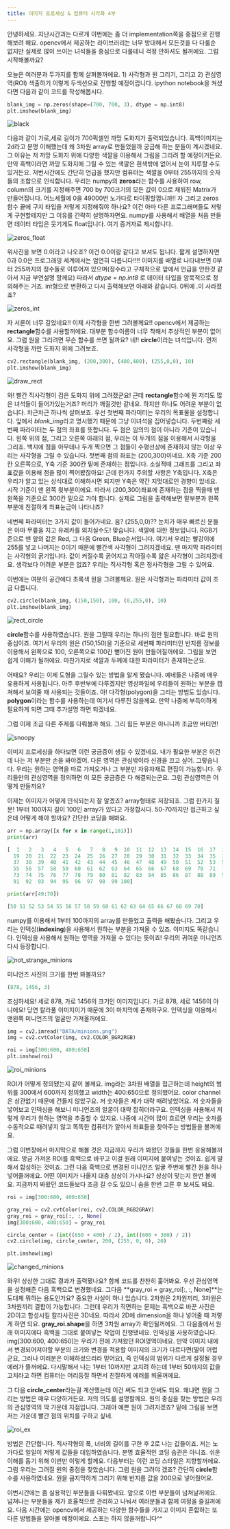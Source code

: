 ```yaml
---
title: 이미지 프로세싱 & 컴퓨터 시각화 4부
---
```


안녕하세요. 지난시간과는 다르게 이번에는 좀 더 implementation쪽을 중점으로 진행해보려 해요. opencv에서 제공하는 라이브러리는 너무 방대해서 모든것을 다 다룰순 없지만 실제로 많이 쓰이는 녀석들을 중심으로 다룰테니 걱정 안하셔도 될꺼에요. 그럼 시작해볼까요? 

오늘은 여러분과 두가지를 함께 살펴볼꺼에요. 1) 사각형과 원 그리기, 그리고 2) 관심영역(ROI) 색출하기 이렇게 두색션으로 진행할 예정이랍니다. ipython notebook을 켜셨다면 다음과 같이 코드를 작성해봅시다. 

```python
blank_img = np.zeros(shape=(700, 700, 3), dtype = np.int8)
plt.imshow(blank_img)
```

![black](/emerald/img/black.png "black")

다음과 같이 가로,세로 길이가 700픽셀인 까망 도화지가 출력되었습니다. 흑백이미지는 2d라고 분명 이해했는데 왜 3차원 array로 만들었을까 궁금해 하는 분들이 계시겠네요. 그 이유는 저 까망 도화지 위애 다양한 색깔을 이용해서 그림을 그리려 할 예정이거든요. 만약 흑백이라면 까망 도화지에 그릴 수 있는 색깔은 흰색밖에 없어서 눈이 지루할 수도 있거든요. 저번시간에도 간단히 언급을 했지만 컴퓨터는 색깔을 0부터 255까지의 숫자들의 조합으로 인식합니다. 우리는 numpy의 **zeros**라는 함수를 사용하여 row, column의 크기를 지정해주면 700 by 700크기의 모든 값이 0으로 채워진 Matrix가 만들어집니다. 어느세월에 0을 49000번 노가다로 타이핑할껍니까!! 자 그리고 zeros함수 끝에 구지 타입을 저렇게 지정해줘야 하나요? 이건 아마 다른 프로그래머들도 저렇게 구현할테지만 그 이유를 간략히 설명하자면요. numpy를 사용해서 배열을 처음 만들면 데이터 타입은 웃기게도 float입니다. 여기 증거자료 제시합니다.

![zeros_float](/emerald/img/zeros_float.png "zeros_float")  

위사진을 보면 0.이라고 나오죠? 이건 0.0이랑 같다고 보셔도 됩니다. 짧게 설명하자면 0과 0.0은 프로그래밍 세계에서는 엄연히 다릅니다!!!! 이미지를 배열로 나타내보면 0부터 255까지의 정수들로 이루어져 있으며(정수라고 구체적으로 앞에서 언급을 안한것 같아서 지금 부연설명 할께요) 따라서 *dtype = np.int8* 로 데이터 타입을 암묵적으로 정의해주는 거죠. int형으로 변환하고 다시 출력해보면 아래와 같습니다. 0뒤에 .이 사라졌죠? 

![zeros_int](/emerald/img/zeros_int.png "zeros_int")  

자 서론이 너무 길었네요!! 이제 사각형을 한번 그려볼께요!! opencv에서 제공하는 **rectangle**함수를 사용할꺼에요. 대부분 함수이름이 너무 착해서 추상적인 부분이 없어요. 그럼 원을 그리려면 무슨 함수를 쓰면 될까요? 네!! **circle**이라는 녀석입니다. 먼저 사각형을 까만 도화지 위에 그려보죠.

```python
cv2.rectangle(blank_img, (200,300), (400,400), (255,0,0), 10)
plt.imshow(blank_img)
```

![draw_rect](/emerald/img/draw_rect.png "draw_rect")  

와! 빨간 직사각형이 검은 도화지 위에 그려졌군요! 근데 **rectangle**함수에 뭔 저리도 많은 녀석들이 들어가있는거죠? 머리가 깨질것만 같네요. 하지만 하나도 어려운 부분이 없습니다. 차근차근 하나씩 살펴보죠. 우선 첫번째 파라미터는 우리의 목표물을 설정합니다. 앞에서 *blank_img*라고 명시했기 때문에 그냥 이녀석을 집어넣습니다. 두번째랑 세번째 파라미터는 두 점의 좌표를 뜻합니다. 두 점은 임의의 점이 아니라 기준이 있습니다. 왼쪽 위의 점, 그리고 오른쪽 아래의 점, 우리는 이 두개의 점을 이용해서 사각형을 그리죠. 백지에 점을 아무데나 두개 찍으면 그 점들이 수평선상에 존재하지 않는 이상 우리는 사각형을 그릴 수 있습니다. 첫번째 점의 좌표는 (200,300)이네요. X축 기준 200칸 오른쪽으로, Y축 기준 300칸 밑에 존재하는 점입니다. 소실적때 그래프를 그리고 좌표값을 이용해 점을 많이 찍어봤잖아요! 근데 한가지 주의할 사항은 Y축입니다. X축은 우리가 알고 있는 상식대로 이해하시면 되지만 Y축은 약간 지멋대로인 경향이 있네요. 시작 기준이 맨 왼쪽 윗부분이에요. 따라서 (200,300)좌표에 존재하는 점을 찍을때 맨 왼쪽을 기준으로 300칸 밑으로 가야 합니다. 실제로 그림을 출력해보면 밑부분과 왼쪽부분에 친절하게 좌표눈금이 나타나죠? 

네번쩨 파라미터는 3가지 값이 들어가네요. 음? (255,0,0)?? 눈치가 매우 빠르신 분들은 아마 무릎을 치고 유레카를 외치실수도! 맞습니다. 색깔에 대한 정보입니다. RGB기준으로 맨 앞의 값은 Red, 그 다음 Green, Blue순서입니다. 여기서 우리는 빨강이에 255를 넣고 나머지는 0이기 때문에 빨간색 사각형이 그려지겠네요. 맨 마지막 파라미터는 사각형의 굵기입니다. 값이 커질수록 굵어지고 작아질수록 얇은 사각형이 그려지겠네요. 생각보다 어려운 부분은 없죠? 우리는 직사각형 혹은 정사각형을 그릴 수 있어요.

이번에는 여분의 공간에다 초록색 원을 그려볼께요. 원은 사각형과는 파라미터 값이 조금 다릅니다.

```python
cv2.circle(blank_img, (150,150), 100, (0,255,0), 10)
plt.imshow(blank_img)
```

![rect_circle](/emerald/img/rect_circle.png "rect_circle")  

**circle**함수를 사용하였습니다. 원을 그릴때 우리는 하나의 점만 필요합니다. 바로 원의 중심이죠. 여기서 우리의 원은 (150,150)을 기준으로 세번째 파라미터인 반지름 정보를 이용해서 왼쪽으로 100, 오른쪽으로 100칸 뻗어진 원이 만들어질꺼에요. 그림을 보면 쉽게 이해가 될꺼에요. 마찬가지로 색깔과 두께에 대한 파라미터가 존재하는군요.

어때요? 우리는 이제 도형을 그릴수 있는 방법을 알게 됐습니다. 예네들은 나중에 매우 유용하게 사용됩니다. 아주 후반부에 다루겠지만 영상파일에 우리들이 원하는 부분을 캡쳐해서 보여줄 때 사용되는 것들이죠. 아! 다각형(polygon)을 그리는 방법도 있습니다. **polygon**이라는 함수를 사용하는데 여기서 다루진 않을께요. 만약 나중에 부득이하게 필요하게 되면 그때 추가설명 하면 되겠네요.

그럼 이제 조금 다른 주제를 다뤄볼까 해요. 그리 힘든 부분은 아니니까 조금만 버티면!

![snoopy](/emerald/img/snoopy.png "snoopy")  

이미지 프로세싱을 하다보면 이런 궁금증이 생길 수 있겠네요. 내가 필요한 부분은 이건데 나는 저 부분만 손을 봐야겠어. 다른 영역은 관심밖이라 신경을 끄고 싶어. 그렇습니다. 우리는 원하는 영역을 따로 가져오거나 그 부분만 자유자재로 편집이 가능합니다. 우리들만의 관심영역을 정의하면 이 모든 궁금증은 다 해결되는군요. 그럼 관심영역은 어떻게 만들까요? 

이제는 이미지가 어떻게 인식되는지 잘 알겠죠? array형태로 저장되죠. 그럼 한가지 질문! 1부터 100까지 길이 100인 array가 있다고 가정합시다. 50-70까지만 접근하고 싶은데 어떻게 해야 할까요? 간단한 코딩을 해봐요.

```python
arr = np.array([x for x in range(1,101)])
print(arr)

[  1   2   3   4   5   6   7   8   9  10  11  12  13  14  15  16  17  18
  19  20  21  22  23  24  25  26  27  28  29  30  31  32  33  34  35  36
  37  38  39  40  41  42  43  44  45  46  47  48  49  50  51  52  53  54
  55  56  57  58  59  60  61  62  63  64  65  66  67  68  69  70  71  72
  73  74  75  76  77  78  79  80  81  82  83  84  85  86  87  88  89  90
  91  92  93  94  95  96  97  98  99 100]

print(arr[49:70])

[50 51 52 53 54 55 56 57 58 59 60 61 62 63 64 65 66 67 68 69 70]
```
numpy를 이용해서 1부터 100까지의 array를 만들었고 출력을 해봤습니다. 그리고 우리는 인덱싱(**indexing**)을 사용해서 원하는 부분을 가져올 수 있죠. 이미지도 똑같습니다. 인덱싱을 사용해서 원하는 영역을 가져올 수 있다는 뜻이죠! 우리의 귀여운 미니언즈 다시 등장합니다. 

![not_strange_minions](/emerald/img/not_strange_minions.png "not_strange_minions")

미니언즈 사진의 크기를 한번 봐볼까요? 

```python
(878, 1456, 3)
```
조심하세요! 세로 878, 가로 1456의 크기인 이미지입니다. 가로 878, 세로 1456이 아니에요! 당연 칼라풀 이미지이기 때문에 3이 마지막에 존재하구요. 인덱싱을 이용해서 맨왼쪽 미니언즈의 얼굴만 가져올꺼에요. 

```python
img = cv2.imread("DATA/minions.png")
img = cv2.cvtColor(img, cv2.COLOR_BGR2RGB)

roi = img[300:600, 400:650]
plt.imshow(roi)
```
![roi_minions](/emerald/img/roi_minions.png "roi_minions")

ROI가 어떻게 정의됐는지 같이 볼께요. img라는 3차원 배열을 접근하는데 height의 범위를 300에서 600까지 정의했고 width는 400:650으로 정의했어요. color channel은 상관없기 때문에 건들지 않았구요. 저 숫자들은 제가 대략 때려넣었어요. 저 숫자들을 넣어보고 인덱싱을 해보니 미니언즈의 얼굴이 대략 잡히더라구요. 인덱싱을 사용해서 저렇게 우리가 원하는 영역을 추출할 수 있지요. 나중에 시간이 많이 흐르면 우리는 숫자를 수동적으로 때려넣지 않고 똑똑한 컴퓨터가 알아서 좌표들을 찾아주는 방법들을 볼꺼에요. 

그럼 이번장에서 마지막으로 해볼 것은 지금까지 우리가 봐왔던 것들을 한번 응용해볼꺼에요. 방금 가져온 ROI를 흑백으로 바꾸고 이걸 원래 이미지에 붙여넣는 것이죠. 쉽게 말해서 합성하는 것이죠. 그런 다음 흑백으로 변경된 미니언즈 얼굴 주변에 빨간 원을 하나 넣어줄꺼에요. 어떤 이미지가 나올지 대충 상상이 가시나요? 상상이 맞는지 한번 볼께요. 지금까지 봐왔던 코드들보다 조금 길 수도 있으니 숨을 한번 고른 후 보셔도 돼요.

```python
roi = img[300:600, 400:650]

gray_roi = cv2.cvtColor(roi, cv2.COLOR_RGB2GRAY)
gray_roi = gray_roi[:, :, None]
img[300:600, 400:650] = gray_roi

circle_center = (int((650 + 400) / 2), int((600 + 300) / 2))
cv2.circle(img, circle_center, 200, (255, 0, 0), 20)

plt.imshow(img)
```
![changed_minions](/emerald/img/changed_minions.png "changed_minions")

와우! 상상한 그대로 결과가 출력됐나요? 함께 코드를 찬찬히 훑어봐요. 우선 관심영역을 설정해준 다음 흑백으로 변경했네요. 그다음 **gray_roi = gray_roi[:, :, None]**는 도대체 뭐하는 용도인가요? 중요한 사실이 하나 있습니다. 2차원은 2차원끼리, 3차원은 3차원끼리 결합이 가능합니다. 그런데 우리가 직면하는 문제는 흑백으로 바꾼 사진은 2D이고 합성시킬 칼라사진은 3D네요. 따라서 2D에 dimension을 하나 넣어줄 때 저렇게 하면 되요. **gray_roi.shape**을 하면 3차원 array가 확인될꺼에요. 그 다음줄에서 원래 이미지에다 흑백을 그대로 붙여넣는 작업이 진행됐네요. 인덱싱을 사용하였습니다. img[300:600, 400:650]는 우리가 전에 가져왔던 ROI영역이네요. 만약 이미지 내에서 변경되어져야할 부분의 크기와 변경을 적용할 이미지의 크기가 다르다면(말이 어렵군요, 그러나 여러분은 이해하셨으리라 믿어요), 즉 인덱싱의 범위가 다르게 설정될 경우 에러가 뜰꺼에요. 다시말해서 나는 1부터 10까지만 고치려 하는데 1부터 50까지의 값을 고치라고 하면 컴퓨터는 어리둥절 하면서 친절하게 에러를 띄울꺼에요.

그 다음 **circle_center**라는걸 계산했는데 이건 써도 되고 안써도 되요. 왜냐면 원을 그리는 방법은 매우 다양하거든요. 저의 의도를 설명할께요. 원의 중심을 찾는 방법은 우리의 관심영역의 딱 가운데 지점입니다. 그래야 예쁜 원이 그려지겠죠? 밑에 그림을 보면 저는 가운데 빨간 점의 위치를 구하고 싶네.

![roi_ex](/emerald/img/roi_ex.png "roi_ex")

방법은 간단합니다. 직사각형의 폭, 너비의 길이를 구한 후 2로 나눈 값들이죠. 저는 노가다로 일일이 저렇게 값들을 대입하였습니다. 분명 효율적인 코딩 습관은 아니죠. 쉬운 이해를 돕기 위해 이번만 이렇게 할께요. 다음부터는 이런 코딩 스타일은 지향할꺼에요. 그럼 우리는 그려질 원의 중점을 찾았습니다. 그럼 원을 그려야 겠죠? 간단히 **circle**함수를 사용하였네요. 원을 큼지막하게 그리기 위해 반지름 값을 200으로 넣어줬어요.

이번시간에는 좀 실용적인 부분들을 다뤄봤네요. 앞으로 이런 부분들이 넘쳐날꺼에요. 넘쳐나는 부분들을 제가 효율적으로 관리하고 나눠서 여러분들과 함께 여정을 즐길꺼에요. 다음 시간에는 opencv에서 제공하는 다양한 함수들을 가지고 이미지 혼합하는 또다른 방법들을 알아볼 예정이에요. 스포는 하지 않을꺼랍니다^^





